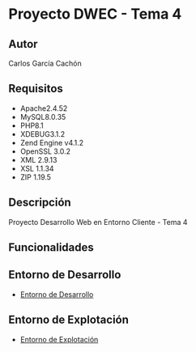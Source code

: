 # Proyecto DWEC - Tema 4
## Autor
Carlos García Cachón
## Requisitos
   - Apache2.4.52
   - MySQL8.0.35
   - PHP8.1
   - XDEBUG3.1.2
   - Zend Engine v4.1.2
   - OpenSSL 3.0.2
   - XML 2.9.13
   - XSL 1.1.34
   - ZIP 1.19.5
## Descripción
Proyecto Desarrollo Web en Entorno Cliente - Tema 4

## Funcionalidades

## Entorno de Desarrollo
   - [Entorno de Desarrollo](http://daw214.isauces.local/214DWECProyectoTema4/indexProyectoTema4.html)

## Entorno de Explotación
   - [Entorno de Explotación](https://daw214.ieslossauces.es/214DWECProyectoTema4/indexProyectoTema4.html)
